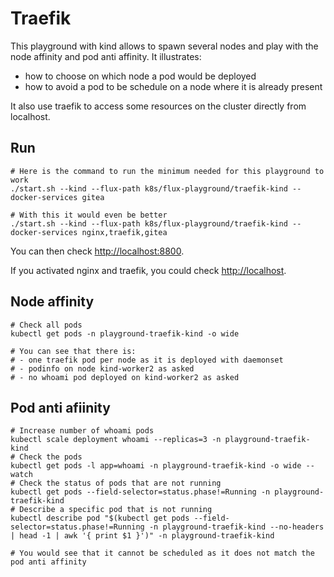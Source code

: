 # Traefik

This playground with kind allows to spawn several nodes and play with the node affinity and pod anti affinity.
It illustrates:

- how to choose on which node a pod would be deployed
- how to avoid a pod to be schedule on a node where it is already present

It also use traefik to access some resources on the cluster directly from localhost.

## Run

```shell
# Here is the command to run the minimum needed for this playground to work
./start.sh --kind --flux-path k8s/flux-playground/traefik-kind --docker-services gitea

# With this it would even be better
./start.sh --kind --flux-path k8s/flux-playground/traefik-kind --docker-services nginx,traefik,gitea
```

You can then check <http://localhost:8800>.

If you activated nginx and traefik, you could check <http://localhost>.

## Node affinity

```shell
# Check all pods
kubectl get pods -n playground-traefik-kind -o wide

# You can see that there is:
# - one traefik pod per node as it is deployed with daemonset
# - podinfo on node kind-worker2 as asked
# - no whoami pod deployed on kind-worker2 as asked
```

## Pod anti afiinity

```shell
# Increase number of whoami pods
kubectl scale deployment whoami --replicas=3 -n playground-traefik-kind
# Check the pods
kubectl get pods -l app=whoami -n playground-traefik-kind -o wide --watch
# Check the status of pods that are not running
kubectl get pods --field-selector=status.phase!=Running -n playground-traefik-kind
# Describe a specific pod that is not running
kubectl describe pod "$(kubectl get pods --field-selector=status.phase!=Running -n playground-traefik-kind --no-headers | head -1 | awk '{ print $1 }')" -n playground-traefik-kind

# You would see that it cannot be scheduled as it does not match the pod anti affinity
```
